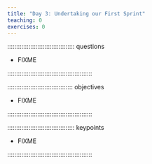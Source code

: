 ```yaml
---
title: "Day 3: Undertaking our First Sprint"
teaching: 0
exercises: 0
---
```


:::::::::::::::::::::::::::::::::::::: questions 

- FIXME

::::::::::::::::::::::::::::::::::::::::::::::::

::::::::::::::::::::::::::::::::::::: objectives

- FIXME

::::::::::::::::::::::::::::::::::::::::::::::::

:::::::::::::::::::::::::::::::::::::: keypoints

- FIXME

::::::::::::::::::::::::::::::::::::::::::::::::